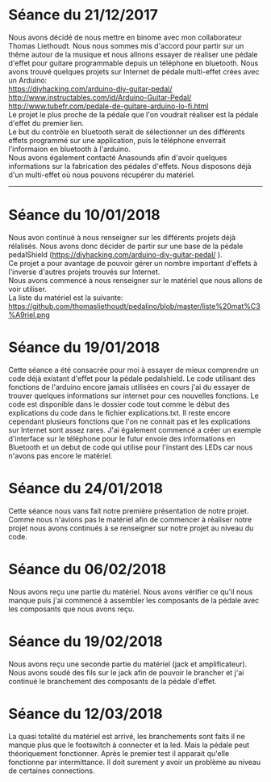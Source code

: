 # Séance du 21/12/2017
Nous avons décidé de nous mettre en binome avec mon collaborateur Thomas Liethoudt. Nous nous sommes mis d'accord pour partir sur un thême autour de la musique et nous allnons essayer de réaliser une pédale d'effet pour guitare programmable depuis un téléphone en bluetooth. Nous avons trouvé quelques projets sur Internet de pédale multi-effet crées avec un Arduino:  
https://diyhacking.com/arduino-diy-guitar-pedal/  
http://www.instructables.com/id/Arduino-Guitar-Pedal/  
http://www.tubefr.com/pedale-de-guitare-arduino-lo-fi.html  
Le projet le plus proche de la pédale que l'on voudrait réaliser est la pédale d'effet du premier lien.  
Le but du contrôle en bluetooth serait de sélectionner un des différents effets programmé sur une application, puis le téléphone enverrait l'informaion en bluetooth à l'arduino.  
Nous avons également contacté Anasounds afin d'avoir quelques informations sur la fabrication des pédales d'effets. 
Nous disposons déjà d'un multi-effet où nous pouvons récupérer du matériel.      
______________________________________________________________________________________________________________________________________________
# Séance du 10/01/2018
Nous avon continué à nous renseigner sur les différents projets déjà rélalisés. Nous avons donc décider de partir sur une base de la pédale pedalShield (https://diyhacking.com/arduino-diy-guitar-pedal/ ).  
Ce projet a pour avantage de pouvoir gérer un nombre important d'effets à l'inverse d'autres projets trouvés sur Internet.  
Nous avons commencé à nous renseigner sur le matériel que nous allons de voir utiliser.  
La liste du matériel est la suivante: https://github.com/thomasliethoudt/pedalino/blob/master/liste%20mat%C3%A9riel.png

# Séance du 19/01/2018 
Cette séance a été consacrée pour moi à essayer de mieux comprendre un code déjà existant d'effet pour la pédale pedalshield. Le code utilisant des fonctions de l'arduino encore jamais utilisées en cours j'ai du essayer de trouver quelques informations sur internet pour ces nouvelles fonctions. Le code est disponible dans le dossier code tout comme le début des explications du code dans le fichier explications.txt. Il reste encore cependant plusieurs fonctions que l'on ne connait pas et les explications sur Internet sont assez rares. J'ai également commencé a créer un exemple d'interface sur le téléphone pour le futur envoie des informations en Bluetooth et un debut de code qui utilise pour l'instant des LEDs car nous n'avons pas encore le matériel.

# Séance du 24/01/2018 
Cette séance nous vans fait notre première présentation de notre projet. Comme nous n'avions pas le matériel afin de commencer à réaliser notre projet nous avons continués à se renseigner sur notre projet au niveau du code.


# Séance du 06/02/2018 
Nous avons reçu une partie du matériel. Nous avons vérifier ce qu'il nous manque puis j'ai commencé à assembler les composants de la pédale avec les composants que nous avons reçu. 

# Séance du 19/02/2018
Nous avons reçu une seconde partie du matériel (jack et amplificateur). Nous avons soudé des fils sur le jack afin de pouvoir le brancher et j'ai continué le branchement des composants de la pédale d'effet.

# Séance du 12/03/2018
La quasi totalité du matériel est arrivé, les branchements sont faits il ne manque plus que le footswitch à connecter et la led. Mais la pédale peut théoriquement fonctionner. Après le premier test il apparait qu'elle fonctionne par intermittance. Il doit surement y avoir un problème au niveau de certaines connections.
